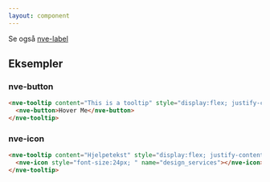 ```yaml
---
layout: component
---
```


Se også [nve-label](./nve-label.html)

## Eksempler

### nve-button

<CodeExamplePreview >

```html
<nve-tooltip content="This is a tooltip" style="display:flex; justify-content:center;">
  <nve-button>Hover Me</nve-button>
</nve-tooltip>
```

</CodeExamplePreview>

### nve-icon

<CodeExamplePreview >

```html
<nve-tooltip content="Hjelpetekst" style="display:flex; justify-content:center;">
  <nve-icon style="font-size:24px; " name="design_services"></nve-icon>
</nve-tooltip>
```

</CodeExamplePreview>
